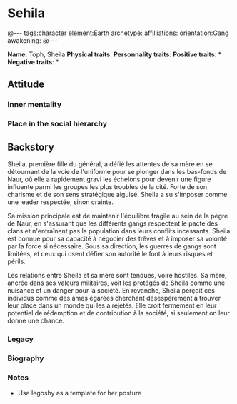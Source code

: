# Sehila

@---
tags:character
element:Earth
archetype:
affilliations:
orientation:Gang
awakening:
@---

**Name**: Toph, Sheila
**Physical traits**:
**Personnality traits**:
**Positive traits**:
 *
**Negative traits**:
 *

## Attitude
### Inner mentality
### Place in the social hierarchy

## Backstory

Sheila, première fille du général, a défié les attentes de sa mère en se détournant de la voie de l'uniforme pour se plonger dans les bas-fonds de Naur, où elle a rapidement gravi les échelons pour devenir une figure influente parmi les groupes les plus troubles de la cité. Forte de son charisme et de son sens stratégique aiguisé, Sheila a su s'imposer comme une leader respectée, sinon crainte.

Sa mission principale est de maintenir l'équilibre fragile au sein de la pègre de Naur, en s'assurant que les différents gangs respectent le pacte des clans et n'entraînent pas la population dans leurs conflits incessants. Sheila est connue pour sa capacité à négocier des trêves et à imposer sa volonté par la force si nécessaire. Sous sa direction, les guerres de gangs sont limitées, et ceux qui osent défier son autorité le font à leurs risques et périls.

Les relations entre Sheila et sa mère sont tendues, voire hostiles. Sa mère, ancrée dans ses valeurs militaires, voit les protégés de Sheila comme une nuisance et un danger pour la société. En revanche, Sheila perçoit ces individus comme des âmes égarées cherchant désespérément à trouver leur place dans un monde qui les a rejetés. Elle croit fermement en leur potentiel de rédemption et de contribution à la société, si seulement on leur donne une chance.

### Legacy
### Biography

### Notes

* Use legoshy as a template for her posture